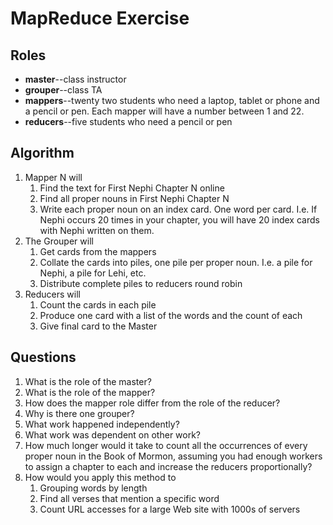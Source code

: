 
# MapReduce Exercise

## Roles

* __master__--class instructor
* __grouper__--class TA
* __mappers__--twenty two students who need a laptop, tablet or phone and a pencil or pen. Each mapper will have a number between 1 and 22.
* __reducers__--five students who need a pencil or pen

## Algorithm

1. Mapper N will
	1. Find the text for First Nephi Chapter N online
	2. Find all proper nouns in First Nephi Chapter N
	3. Write each proper noun on an index card. One word per card. I.e. If Nephi occurs 20 times in your chapter, you will have 20 index cards with Nephi written on them. 
3. The Grouper will
	1. Get cards from the mappers
	2. Collate the cards into piles, one pile per proper noun. I.e. a pile for Nephi, a pile for Lehi, etc. 
	3. Distribute complete piles to reducers round robin
4. Reducers will
	1. Count the cards in each pile
	2. Produce one card with a list of the words and the count of each
	3. Give final card to the Master

## Questions

1. What is the role of the master?
2. What is the role of the mapper?
2. How does the mapper role differ from the role of the reducer? 
4. Why is there one grouper?
2. What work happened independently?
3. What work was dependent on other work?
5. How much longer would it take to count all the occurrences of every proper noun in the Book of Mormon, assuming you had enough workers to assign a chapter to each and increase the reducers proportionally?
6. How would you apply this method to
	1. Grouping words by length
	2. Find all verses that mention a specific word
	3. Count URL accesses for a large Web site with 1000s of servers
